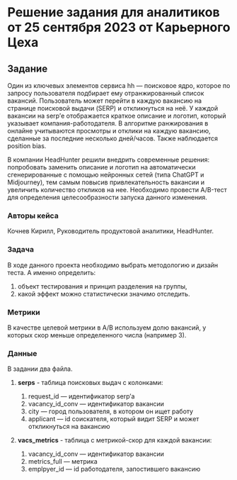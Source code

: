 # Решение задания для аналитиков от 25 сентября 2023 от Карьерного Цеха

## Задание
Один из ключевых элементов сервиса hh — поисковое ядро, которое по запросу пользователя подбирает ему отранжированный список вакансий. Пользователь может перейти в каждую вакансию на странице поисковой выдачи (SERP) и откликнуться на неё. У каждой вакансии на serp’е отображается краткое описание и логотип, который указывает компания-работодателя. В алгоритме ранжирования в онлайне учитываются просмотры и отклики на каждую вакансию, сделанные за последние несколько дней/часов. Также наблюдается position bias.

В компании HeadHunter решили внедрить современные решения: попробовать заменить описание и логотип на автоматически сгенерированные с помощью нейронных сетей (типа ChatGPT и Midjourney), тем самым повысив привлекательность вакансии и увеличить количество откликов на нее.
Необходимо провести A/B-тест для определения целесообразности запуска данного изменения.

### Авторы кейса
Кочнев Кирилл, Руководитель продуктовой аналитики, HeadHunter.

### Задача 
В ходе данного проекта необходимо выбрать методологию и дизайн теста. А именно определить:
1. объект тестирования и принцип разделения на группы,
2. какой эффект можно статистически значимо отследить.

### Метрики
В качестве целевой метрики в А/В используем долю вакансий, у которых скор меньше определенного числа (например 3).

### Данные
В задании два файла.

1. **serps** - таблица поисковых выдач с колонками:
    1. request_id — идентификатор serp’а
    2. vacancy_id_conv  — идентификатор вакансии
    3. city — город пользователя, в котором он ищет работу
    4. applicant — id соискателя, который видит SERP и может откликнуться на вакансию
    
    
2. **vacs_metrics** - таблица с метрикой-скор для каждой вакансии:
    1. vacancy_id_conv — идентификатор вакансии
    2. metrics_full — метрика
    3. emplpyer_id — id работодателя, запостившего вакансию
